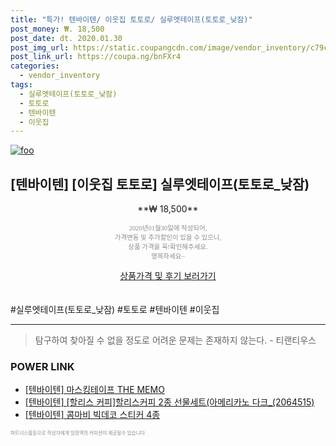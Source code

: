 ```yaml
--- 
title: "특가! 텐바이텐/ 이웃집 토토로/ 실루엣테이프(토토로_낮잠)" 
post_money: ₩. 18,500 
post_date: dt. 2020.01.30 
post_img_url: https://static.coupangcdn.com/image/vendor_inventory/c79c/9b77ff950ce285b244d2a424e7ec9184a786accc7af2c395c12453a912d8.jpg 
post_link_url: https://coupa.ng/bnFXr4 
categories: 
  - vendor_inventory 
tags: 
  - 실루엣테이프(토토로_낮잠) 
  - 토토로 
  - 텐바이텐 
  - 이웃집 
--- 
```

[![foo](https://static.coupangcdn.com/image/vendor_inventory/c79c/9b77ff950ce285b244d2a424e7ec9184a786accc7af2c395c12453a912d8.jpg)](https://coupa.ng/bnFXr4) 

## [텐바이텐] [이웃집 토토로] 실루엣테이프(토토로_낮잠) 
<p style="text-align: center;">**₩ 18,500**</p> 
<p style="text-align: center;"><span style="color: #898c8f; font-family: Georgia,Times,serif; font-size: 0.75em;">2020년01월30일에 작성되어, <br>가격변동 및 추가할인이 있을 수 있으니,<br> 상품 가격을 꼭!확인해주세요.<br>행복하세요~</span> 
</p>	 
<div markdown="0" style="text-align: center;"><a href="https://coupa.ng/bnFXr4" class="btn btn--success">상품가격 및 후기 보러가기</a></div> 
<br><br> 
  #실루엣테이프(토토로_낮잠) #토토로 #텐바이텐 #이웃집 
<hr> 

> 탐구하여 찾아질 수 없을 정도로 어려운 문제는 존재하지 않는다. - 티랜티우스 


### POWER LINK

* <a href="https://blog.naver.com/sakai111/221785078165" target="_blank">[텐바이텐] 마스킹테이프 THE MEMO</a>
* <a href="https://blog.naver.com/santokki14/221787017754" target="_blank">[텐바이텐] [할리스 커피]할리스커피 2종 선물세트(아메리카노 다크_(2064515)</a>
* <a href="https://blog.naver.com/santokki14/221786760615" target="_blank">[텐바이텐] 콤마비 빅데코 스티커 4종</a>

<span style="color: #898c8f; font-family: Georgia,Times,serif; font-size: 0.55em;">파트너스활동으로 작성자에게 일정액의 커미션이 제공될수 있습니다.</span> 
